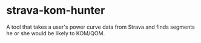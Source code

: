 # strava-kom-hunter
A tool that takes a user's power curve data from Strava and finds segments he or she would be likely to KOM/QOM.
